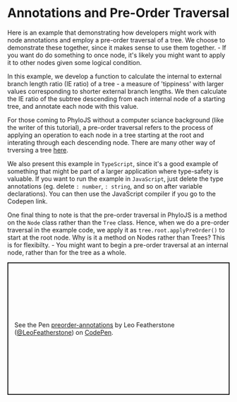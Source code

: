 # Annotations and Pre-Order Traversal

Here is an example that demonstrating how developers might work with node annotations and employ a pre-order traversal of a tree. We choose to demonstrate these together, since it makes sense to use them together. - If you want do do something to once node, it's likely you might want to apply it to other nodes given some logical condition.

In this example, we develop a function to calculate the internal to external branch length ratio (IE ratio) of a tree - a measure of 'tippiness' with larger values corresponding to shorter external branch lengths. We then calculate the IE ratio of the subtree descending from each internal node of a starting tree, and annotate each node with this value.

For those coming to PhyloJS without a computer sciance background (like the writer of this tutorial),  a pre-order traversal refers to the process of applying an operation to each node in a tree starting at the root and interating through each descending node. There are many other way of trversing a tree [here](https://en.wikipedia.org/wiki/Tree_traversal).

We also present this example in `TypeScript`, since it's a good example of something that might be part of a larger application where type-safety is valuable. If you want to run the example in `JavaScript`, just delete the type annotations (eg. delete `: number`, `: string`, and so on after variable declarations). You can then use the JavaScript compiler if you go to the Codepen link.

One final thing to note is that the pre-order traversal in PhyloJS is a method on the `Node` class rather than the `Tree` class. Hence, when we do a pre-order traversal in the example code, we apply it as `tree.root.applyPreOrder()` to start at the root node. Why is it a method on Nodes rather than Trees? This is for flexibilty. - You might want to begin a pre-order traversal at an internal node, rather than for the tree as a whole.

<p class="codepen" data-height="300" data-theme-id="dark" data-default-tab="html" data-slug-hash="xxezGQG" data-editable="true" data-user="LeoFeatherstone" style="height: 300px; box-sizing: border-box; display: flex; align-items: center; justify-content: center; border: 2px solid; margin: 1em 0; padding: 1em;">
  <span>See the Pen <a href="https://codepen.io/LeoFeatherstone/pen/xxezGQG">
  preorder-annotations</a> by Leo Featherstone (<a href="https://codepen.io/LeoFeatherstone">@LeoFeatherstone</a>)
  on <a href="https://codepen.io">CodePen</a>.</span>
</p>
<script async src="https://cpwebassets.codepen.io/assets/embed/ei.js"></script>